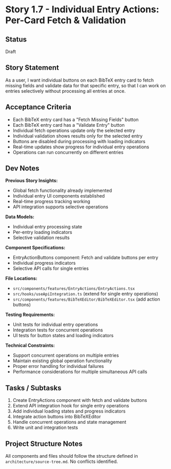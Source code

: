 # Story 1.7 - Individual Entry Actions: Per-Card Fetch & Validation

## Status
Draft

## Story Statement
As a user, I want individual buttons on each BibTeX entry card to fetch missing fields and validate data for that specific entry, so that I can work on entries selectively without processing all entries at once.

## Acceptance Criteria
- Each BibTeX entry card has a "Fetch Missing Fields" button
- Each BibTeX entry card has a "Validate Entry" button
- Individual fetch operations update only the selected entry
- Individual validation shows results only for the selected entry
- Buttons are disabled during processing with loading indicators
- Real-time updates show progress for individual entry operations
- Operations can run concurrently on different entries

## Dev Notes

**Previous Story Insights:**
- Global fetch functionality already implemented
- Individual entry UI components established
- Real-time progress tracking working
- API integration supports selective operations

**Data Models:**
- Individual entry processing state
- Per-entry loading indicators
- Selective validation results

**Component Specifications:**
- EntryActionButtons component: Fetch and validate buttons per entry
- Individual progress indicators
- Selective API calls for single entries

**File Locations:**
- `src/components/features/EntryActions/EntryActions.tsx`
- `src/hooks/useApiIntegration.ts` (extend for single entry operations)
- `src/components/features/BibTeXEditor/BibTeXEditor.tsx` (add action buttons)

**Testing Requirements:**
- Unit tests for individual entry operations
- Integration tests for concurrent operations
- UI tests for button states and loading indicators

**Technical Constraints:**
- Support concurrent operations on multiple entries
- Maintain existing global operation functionality
- Proper error handling for individual failures
- Performance considerations for multiple simultaneous API calls

## Tasks / Subtasks

1. Create EntryActions component with fetch and validate buttons
2. Extend API integration hook for single entry operations
3. Add individual loading states and progress indicators
4. Integrate action buttons into BibTeXEditor
5. Handle concurrent operations and state management
6. Write unit and integration tests

## Project Structure Notes
All components and files should follow the structure defined in `architecture/source-tree.md`. No conflicts identified.

